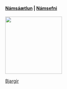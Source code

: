 #### [Námsáætlun](VEFÞ1VG05AU_V21-2.pdf) | [Námsefni](https://github.com/vefgrunnur/V21/wiki)

<img src="https://github.com/vefgrunnur/21V/blob/main/S%C3%BDnid%C3%A6mi/img/21VGA-logo.jpg" width="180" height="180" />

[Bjargir](https://github.com/vefgrunnur/21V/wiki/Bjargir)
